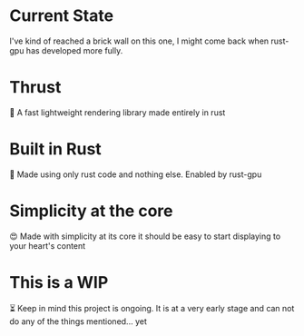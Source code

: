 # Current State
I've kind of reached a brick wall on this one, I might come back when rust-gpu has developed more fully.
# Thrust
🚀 A fast lightweight rendering library made entirely in rust
# Built in Rust
🦀 Made using only rust code and nothing else. Enabled by rust-gpu 
# Simplicity at the core
😍 Made with simplicity at its core it should be easy to start displaying to your heart's content 
# This is a WIP
⏳ Keep in mind this project is ongoing. It is at a very early stage and can not do any of the things mentioned... yet
